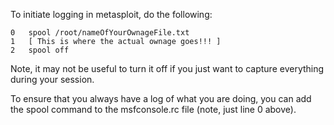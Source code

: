 To initiate logging in metasploit, do the following:

	0	spool /root/nameOfYourOwnageFile.txt
	1	[ This is where the actual ownage goes!!! ] 
	2	spool off

Note, it may not be useful to turn it off if you just want to capture everything during your session.

To ensure that you always have a log of what you are doing, you can add the spool command to the msfconsole.rc file (note, just line 0 above).
